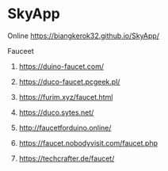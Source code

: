 # SkyApp

Online https://biangkerok32.github.io/SkyApp/

Fauceet

1. https://duino-faucet.com/

2. https://duco-faucet.pcgeek.pl/

3. https://furim.xyz/faucet.html

4. https://duco.sytes.net/

5. http://faucetforduino.online/

6. https://faucet.nobodyvisit.com/faucet.php

7. https://techcrafter.de/faucet/
